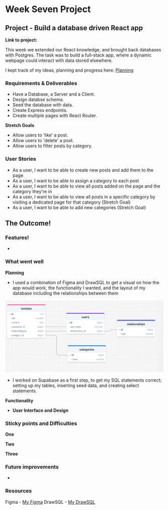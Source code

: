# Week Seven Project

## Project - Build a database driven React app

**Link to project:**

This week we extended our React knowledge, and brought back databases with Postgres.
The task was to build a full-stack app, where a dynamic webpage could interact with data stored elsewhere.

I kept track of my ideas, planning and progress here: [Planning](https://frankjs.notion.site/Day-Thirty-Two-Project-Full-Stack-Guestbook-e4e5d64b56a64e5aad337c179d55822c?pvs=4)

### Requirements & Deliverables

- Have a Database, a Server and a Client.
- Design databse schema.
- Seed the database with data.
- Create Express endpoints.
- Create multiple pages with React Router.

**Stretch Goals**

- Allow users to 'like' a post.
- Allow users to 'delete' a post.
- Allow users to filter posts by category.

### User Stories

- As a user, I want to be able to create new posts and add them to the page
- As a user, I want to be able to assign a category to each post
- As a user, I want to be able to view all posts added on the page and the category they're in
- As a user, I want to be able to view all posts in a specific category by visiting a dedicated page for that category (Stretch Goal)
- As a user, I want to be able to add new categories (Stretch Goal)

## The Outcome!

### Features!

-

### What went well

**Planning**

- I used a combination of Figma and DrawSQL to get a visual on how the app would work, the functionality I wanted, and the layout of my database including the relationships between them

![my database plan](readme-images/week-07-database-plan.png)

- I worked on Supabase as a first step, to get my SQL statements correct; setting up my tables, inserting seed data, and creating select statements.

**Functionality**

- **User Interface and Design**

### Sticky points and Difficulties

**One**

**Two**

**Three**

### Future improvements

-

### Resources

Figma - [My Figma](https://www.figma.com/file/bV6ZzcJXjXRlSJWiVmF3t0/Week-07-Project-Planning?type=whiteboard&node-id=2%3A84&t=J2XrAqaawgMOeb9j-1)
DrawSQL - [My DrawSQL](https://drawsql.app/teams/personal-1367/diagrams/07-week-seven-project)
